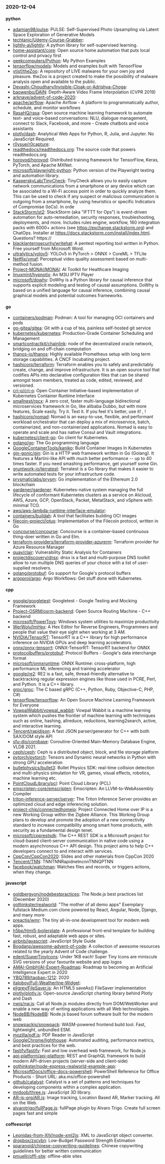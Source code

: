### 2020-12-04

#### python
* [adamian98/pulse](https://github.com/adamian98/pulse): PULSE: Self-Supervised Photo Upsampling via Latent Space Exploration of Generative Models
* [techtanic/Udemy-Course-Grabber](https://github.com/techtanic/Udemy-Course-Grabber): 
* [lightly-ai/lightly](https://github.com/lightly-ai/lightly): A python library for self-supervised learning.
* [home-assistant/core](https://github.com/home-assistant/core):  Open source home automation that puts local control and privacy first
* [geekcomputers/Python](https://github.com/geekcomputers/Python): My Python Examples
* [tensorflow/models](https://github.com/tensorflow/models): Models and examples built with TensorFlow
* [ytisf/theZoo](https://github.com/ytisf/theZoo): A repository of LIVE malwares for your own joy and pleasure. theZoo is a project created to make the possibility of malware analysis open and available to the public.
* [Devashi-Choudhary/Invisible-Cloak-or-Adrishya-Choga](https://github.com/Devashi-Choudhary/Invisible-Cloak-or-Adrishya-Choga): 
* [baowenbo/DAIN](https://github.com/baowenbo/DAIN): Depth-Aware Video Frame Interpolation (CVPR 2019)
* [arknave/advent-of-code-2020](https://github.com/arknave/advent-of-code-2020): 
* [apache/airflow](https://github.com/apache/airflow): Apache Airflow - A platform to programmatically author, schedule, and monitor workflows
* [RasaHQ/rasa](https://github.com/RasaHQ/rasa):  Open source machine learning framework to automate text- and voice-based conversations: NLU, dialogue management, connect to Slack, Facebook, and more - Create chatbots and voice assistants
* [plotly/dash](https://github.com/plotly/dash): Analytical Web Apps for Python, R, Julia, and Jupyter. No JavaScript Required.
* [r0ysue/r0capture](https://github.com/r0ysue/r0capture): 
* [readthedocs/readthedocs.org](https://github.com/readthedocs/readthedocs.org): The source code that powers readthedocs.org
* [horovod/horovod](https://github.com/horovod/horovod): Distributed training framework for TensorFlow, Keras, PyTorch, and Apache MXNet.
* [microsoft/playwright-python](https://github.com/microsoft/playwright-python): Python version of the Playwright testing and automation library.
* [KasperskyLab/TinyCheck](https://github.com/KasperskyLab/TinyCheck): TinyCheck allows you to easily capture network communications from a smartphone or any device which can be associated to a Wi-Fi access point in order to quickly analyze them. This can be used to check if any suspect or malicious communication is outgoing from a smartphone, by using heuristics or specific Indicators of Compromise (IoCs). In orde
* [StackStorm/st2](https://github.com/StackStorm/st2): StackStorm (aka "IFTTT for Ops") is event-driven automation for auto-remediation, security responses, troubleshooting, deployments, and more. Includes rules engine, workflow, 160 integration packs with 6000+ actions (see https://exchange.stackstorm.org) and ChatOps. Installer at https://docs.stackstorm.com/install/index.html. Questions? https://
* [blacklanternsecurity/writehat](https://github.com/blacklanternsecurity/writehat): A pentest reporting tool written in Python. Free yourself from Microsoft Word.
* [ultralytics/yolov5](https://github.com/ultralytics/yolov5): YOLOv5 in PyTorch > ONNX > CoreML > TFLite
* [Netflix/vmaf](https://github.com/Netflix/vmaf): Perceptual video quality assessment based on multi-method fusion.
* [Project-MONAI/MONAI](https://github.com/Project-MONAI/MONAI): AI Toolkit for Healthcare Imaging
* [linuxmint/hypnotix](https://github.com/linuxmint/hypnotix): An M3U IPTV Player
* [microsoft/dowhy](https://github.com/microsoft/dowhy): DoWhy is a Python library for causal inference that supports explicit modeling and testing of causal assumptions. DoWhy is based on a unified language for causal inference, combining causal graphical models and potential outcomes frameworks.

#### go
* [containers/podman](https://github.com/containers/podman): Podman: A tool for managing OCI containers and pods
* [go-gitea/gitea](https://github.com/go-gitea/gitea): Git with a cup of tea, painless self-hosted git service
* [kubernetes/kubernetes](https://github.com/kubernetes/kubernetes): Production-Grade Container Scheduling and Management
* [smartcontractkit/chainlink](https://github.com/smartcontractkit/chainlink): node of the decentralized oracle network, bridging on and off-chain computation
* [thanos-io/thanos](https://github.com/thanos-io/thanos): Highly available Prometheus setup with long term storage capabilities. A CNCF Incubating project.
* [hashicorp/terraform](https://github.com/hashicorp/terraform): Terraform enables you to safely and predictably create, change, and improve infrastructure. It is an open source tool that codifies APIs into declarative configuration files that can be shared amongst team members, treated as code, edited, reviewed, and versioned.
* [cri-o/cri-o](https://github.com/cri-o/cri-o): Open Container Initiative-based implementation of Kubernetes Container Runtime Interface
* [smallnest/rpcx](https://github.com/smallnest/rpcx): A zero cost, faster multi-language bidirectional microservices framework in Go, like alibaba Dubbo, but with more features, Scale easily. Try it. Test it. If you feel it's better, use it! , !
* [hashicorp/nomad](https://github.com/hashicorp/nomad): Nomad is an easy-to-use, flexible, and performant workload orchestrator that can deploy a mix of microservice, batch, containerized, and non-containerized applications. Nomad is easy to operate and scale and has native Consul and Vault integrations.
* [kubernetes/client-go](https://github.com/kubernetes/client-go): Go client for Kubernetes.
* [golang/go](https://github.com/golang/go): The Go programming language
* [GoogleContainerTools/kaniko](https://github.com/GoogleContainerTools/kaniko): Build Container Images In Kubernetes
* [gin-gonic/gin](https://github.com/gin-gonic/gin): Gin is a HTTP web framework written in Go (Golang). It features a Martini-like API with much better performance -- up to 40 times faster. If you need smashing performance, get yourself some Gin.
* [gruntwork-io/terratest](https://github.com/gruntwork-io/terratest): Terratest is a Go library that makes it easier to write automated tests for your infrastructure code.
* [prysmaticlabs/prysm](https://github.com/prysmaticlabs/prysm): Go implementation of the Ethereum 2.0 blockchain
* [gardener/gardener](https://github.com/gardener/gardener): Kubernetes-native system managing the full lifecycle of conformant Kubernetes clusters as a service on Alicloud, AWS, Azure, GCP, OpenStack, Packet, MetalStack, and vSphere with minimal TCO.
* [aws/aws-lambda-runtime-interface-emulator](https://github.com/aws/aws-lambda-runtime-interface-emulator): 
* [containers/buildah](https://github.com/containers/buildah): A tool that facilitates building OCI images
* [filecoin-project/lotus](https://github.com/filecoin-project/lotus): Implementation of the Filecoin protocol, written in Go
* [concourse/concourse](https://github.com/concourse/concourse): Concourse is a container-based continuous thing-doer written in Go and Elm.
* [terraform-providers/terraform-provider-azurerm](https://github.com/terraform-providers/terraform-provider-azurerm): Terraform provider for Azure Resource Manager
* [quay/clair](https://github.com/quay/clair): Vulnerability Static Analysis for Containers
* [projectdiscovery/dnsx](https://github.com/projectdiscovery/dnsx): dnsx is a fast and multi-purpose DNS toolkit allow to run multiple DNS queries of your choice with a list of user-supplied resolvers.
* [golang/protobuf](https://github.com/golang/protobuf): Go support for Google's protocol buffers
* [argoproj/argo](https://github.com/argoproj/argo): Argo Workflows: Get stuff done with Kubernetes.

#### cpp
* [google/googletest](https://github.com/google/googletest): Googletest - Google Testing and Mocking Framework
* [Project-OSRM/osrm-backend](https://github.com/Project-OSRM/osrm-backend): Open Source Routing Machine - C++ backend
* [microsoft/PowerToys](https://github.com/microsoft/PowerToys): Windows system utilities to maximize productivity
* [WerWolv/ImHex](https://github.com/WerWolv/ImHex): A Hex Editor for Reverse Engineers, Programmers and people that value their eye sight when working at 3 AM.
* [NVIDIA/TensorRT](https://github.com/NVIDIA/TensorRT): TensorRT is a C++ library for high performance inference on NVIDIA GPUs and deep learning accelerators.
* [onnx/onnx-tensorrt](https://github.com/onnx/onnx-tensorrt): ONNX-TensorRT: TensorRT backend for ONNX
* [protocolbuffers/protobuf](https://github.com/protocolbuffers/protobuf): Protocol Buffers - Google's data interchange format
* [microsoft/onnxruntime](https://github.com/microsoft/onnxruntime): ONNX Runtime: cross-platform, high performance ML inferencing and training accelerator
* [google/re2](https://github.com/google/re2): RE2 is a fast, safe, thread-friendly alternative to backtracking regular expression engines like those used in PCRE, Perl, and Python. It is a C++ library.
* [grpc/grpc](https://github.com/grpc/grpc): The C based gRPC (C++, Python, Ruby, Objective-C, PHP, C#)
* [tensorflow/tensorflow](https://github.com/tensorflow/tensorflow): An Open Source Machine Learning Framework for Everyone
* [VowpalWabbit/vowpal_wabbit](https://github.com/VowpalWabbit/vowpal_wabbit): Vowpal Wabbit is a machine learning system which pushes the frontier of machine learning with techniques such as online, hashing, allreduce, reductions, learning2search, active, and interactive learning.
* [Tencent/rapidjson](https://github.com/Tencent/rapidjson): A fast JSON parser/generator for C++ with both SAX/DOM style API
* [sfu-dis/corobase](https://github.com/sfu-dis/corobase): Coroutine-Oriented Main-Memory Database Engine, VLDB 2021.
* [ceph/ceph](https://github.com/ceph/ceph): Ceph is a distributed object, block, and file storage platform
* [pytorch/pytorch](https://github.com/pytorch/pytorch): Tensors and Dynamic neural networks in Python with strong GPU acceleration
* [bulletphysics/bullet3](https://github.com/bulletphysics/bullet3): Bullet Physics SDK: real-time collision detection and multi-physics simulation for VR, games, visual effects, robotics, machine learning etc.
* [PointCloudLibrary/pcl](https://github.com/PointCloudLibrary/pcl): Point Cloud Library (PCL)
* [emscripten-core/emscripten](https://github.com/emscripten-core/emscripten): Emscripten: An LLVM-to-WebAssembly Compiler
* [triton-inference-server/server](https://github.com/triton-inference-server/server): The Triton Inference Server provides an optimized cloud and edge inferencing solution.
* [project-chip/connectedhomeip](https://github.com/project-chip/connectedhomeip): Project Connected Home over IP is a new Working Group within the Zigbee Alliance. This Working Group plans to develop and promote the adoption of a new connectivity standard to increase compatibility among smart home products, with security as a fundamental design tenet.
* [microsoft/cpprestsdk](https://github.com/microsoft/cpprestsdk): The C++ REST SDK is a Microsoft project for cloud-based client-server communication in native code using a modern asynchronous C++ API design. This project aims to help C++ developers connect to and interact with services.
* [CppCon/CppCon2020](https://github.com/CppCon/CppCon2020): Slides and other materials from CppCon 2020
* [Tencent/TNN](https://github.com/Tencent/TNN): TNNTNNRapidnetncnnTNNQPTNN
* [facebook/watchman](https://github.com/facebook/watchman): Watches files and records, or triggers actions, when they change.

#### javascript
* [goldbergyoni/nodebestpractices](https://github.com/goldbergyoni/nodebestpractices):  The Node.js best practices list (December 2020)
* [gothinkster/realworld](https://github.com/gothinkster/realworld): "The mother of all demo apps"  Exemplary fullstack Medium.com clone powered by React, Angular, Node, Django, and many more 
* [preactjs/wmr](https://github.com/preactjs/wmr):  The tiny all-in-one development tool for modern web apps.
* [h5bp/html5-boilerplate](https://github.com/h5bp/html5-boilerplate): A professional front-end template for building fast, robust, and adaptable web apps or sites.
* [airbnb/javascript](https://github.com/airbnb/javascript): JavaScript Style Guide
* [Bogdanp/awesome-advent-of-code](https://github.com/Bogdanp/awesome-advent-of-code): A collection of awesome resources related to the yearly Advent of Code challenge.
* [edent/SuperTinyIcons](https://github.com/edent/SuperTinyIcons): Under 1KB each! Super Tiny Icons are miniscule SVG versions of your favourite website and app logos
* [AMAI-GmbH/AI-Expert-Roadmap](https://github.com/AMAI-GmbH/AI-Expert-Roadmap): Roadmap to becoming an Artificial Intelligence Expert in 2020
* [YBQ789/taobao-1212](https://github.com/YBQ789/taobao-1212): 2020
* [italoboy/Full-Weatherline-Widget](https://github.com/italoboy/Full-Weatherline-Widget): 
* [eligrey/FileSaver.js](https://github.com/eligrey/FileSaver.js): An HTML5 saveAs() FileSaver implementation
* [plotly/plotly.js](https://github.com/plotly/plotly.js): Open-source JavaScript charting library behind Plotly and Dash
* [nwjs/nw.js](https://github.com/nwjs/nw.js): Call all Node.js modules directly from DOM/WebWorker and enable a new way of writing applications with all Web technologies.
* [NodeBB/NodeBB](https://github.com/NodeBB/NodeBB): Node.js based forum software built for the modern web
* [snowpackjs/snowpack](https://github.com/snowpackjs/snowpack): WASM-powered frontend build tool. Fast, lightweight, unbundled ESM. 
* [mozilla/pdf.js](https://github.com/mozilla/pdf.js): PDF Reader in JavaScript
* [GoogleChrome/lighthouse](https://github.com/GoogleChrome/lighthouse): Automated auditing, performance metrics, and best practices for the web.
* [fastify/fastify](https://github.com/fastify/fastify): Fast and low overhead web framework, for Node.js
* [api-platform/api-platform](https://github.com/api-platform/api-platform): REST and GraphQL framework to build modern API-driven projects (server-side and client-side)
* [gothinkster/node-express-realworld-example-app](https://github.com/gothinkster/node-express-realworld-example-app): 
* [MicrosoftDocs/office-docs-powershell](https://github.com/MicrosoftDocs/office-docs-powershell): PowerShell Reference for Office Products - Short URL: aka.ms/office-powershell
* [github/catalyst](https://github.com/github/catalyst): Catalyst is a set of patterns and techniques for developing components within a complex application.
* [mrdoob/three.js](https://github.com/mrdoob/three.js): JavaScript 3D library.
* [AR-js-org/AR.js](https://github.com/AR-js-org/AR.js): Image tracking, Location Based AR, Marker tracking. All on the Web.
* [alvarotrigo/fullPage.js](https://github.com/alvarotrigo/fullPage.js): fullPage plugin by Alvaro Trigo. Create full screen pages fast and simple

#### coffeescript
* [Leonidas-from-XIV/node-xml2js](https://github.com/Leonidas-from-XIV/node-xml2js): XML to JavaScript object converter.
* [dropbox/zxcvbn](https://github.com/dropbox/zxcvbn): Low-Budget Password Strength Estimation
* [sparanoid/chinese-copywriting-guidelines](https://github.com/sparanoid/chinese-copywriting-guidelines): Chinese copywriting guidelines for better written communication
* [pmuellr/offl-site](https://github.com/pmuellr/offl-site): offline-able sites

